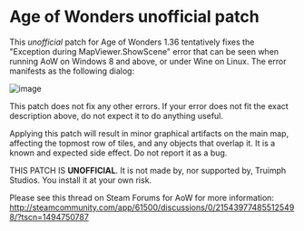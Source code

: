 # Age of Wonders unofficial patch

This *unofficial* patch for Age of Wonders 1.36 tentatively fixes the "Exception during MapViewer.ShowScene" error that can be seen when running AoW on Windows 8 and above, or under Wine on Linux. The error manifests as the following dialog:

![image](https://cloud.githubusercontent.com/assets/1175142/26041050/03a44698-38df-11e7-84cb-21b444c28ea8.png)

This patch does not fix any other errors. If your error does not fit the exact description above, do not expect it to do anything useful.

Applying this patch will result in minor graphical artifacts on the main map, affecting the topmost row of tiles, and any objects that overlap it. It is a known and expected side effect. Do not report it as a bug. 

THIS PATCH IS **UNOFFICIAL**. It is not made by, nor supported by, Truimph Studios. You install it at your own risk.

Please see this thread on Steam Forums for AoW for more information:
http://steamcommunity.com/app/61500/discussions/0/215439774855125498/?tscn=1494750787
